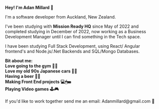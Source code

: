 <b> Hey! I'm Adan Millard 👏</b>

I'm a software developer from Auckland, New Zealand.

I've been studying with <b>Mission Ready HQ</b> since May of 2022 and completed studying in December of 2022, now working as a Business Development Manager until I can find something in the Tech space. 

I have been studying Full Stack Development, using React/ Angular frontend's and Node.js/.Net Backends and SQL/Mongo Databases. 

<b>
Bit about me: </br>
Love going to the gym 💪💪 </br>
Love my old 90s Japanese cars 🚗🚗 </br>
Having a beer 🍺🍻 </br>
Making Front End projects 💻🖱⌨ </br>
Playing Video games 🕹🎮 </br>
</b>
</br>
If you'd like to work together send me an email: Adanmillard@gmail.com 📧
